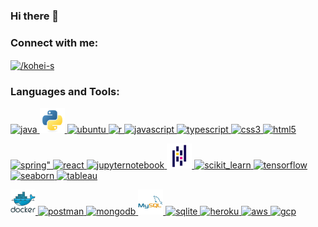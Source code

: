 ### Hi there 👋
<h3 align="left">Connect with me:</h3>
<p align="left">
<a href="https://linkedin.com/in//kohei-suzuki-615598208" target="blank"><img align="center" src="https://raw.githubusercontent.com/rahuldkjain/github-profile-readme-generator/master/src/images/icons/Social/linked-in-alt.svg" alt="/kohei-s" height="30" width="40" /></a>
</p>
<h3 align="left">Languages and Tools:</h3>
<p align="left">
  <a href="https://www.java.com" target="_blank" rel="noreferrer"> <img src="https://www.vectorlogo.zone/logos/java/java-icon.svg" alt="java" width="40" height="40"/>
  </a>
  <a href="https://www.python.org" target="_blank" rel="noreferrer"> <img src="https://raw.githubusercontent.com/devicons/devicon/master/icons/python/python-original.svg" alt="python" width="40" height="40"/>
  </a>
<a href="https://ubuntu.com" target="_blank" rel="noreferrer"> <img src="https://upload.wikimedia.org/wikipedia/commons/9/9e/UbuntuCoF.svg" alt="ubuntu" width="40" height="40"/>
  </a>
  <a href="https://www.r-project.org" target="_blank" rel="noreferrer"> <img src="https://www.r-project.org/logo/Rlogo.svg" alt="r" width="40" height="40"/>
  </a>
  <a href="https://www.ecma-international.org/publications-and-standards/standards/ecma-262" target="_blank" rel="noreferrer"> <img src="https://upload.wikimedia.org/wikipedia/commons/9/99/Unofficial_JavaScript_logo_2.svg" alt="javascript" width="40" height="40"/>
  </a>
  <a href="https://www.typescriptlang.org" target="_blank" rel="noreferrer"> <img src="https://upload.wikimedia.org/wikipedia/commons/4/4c/Typescript_logo_2020.svg" alt="typescript" width="40" height="40"/>
  </a>
  <a href="https://html.spec.whatwg.org" target="_blank" rel="noreferrer"> <img src="https://www.vectorlogo.zone/logos/w3_css/w3_css-icon.svg" alt="css3" width="40" height="40"/>
  </a>
  <a href="https://html.spec.whatwg.org" target="_blank" rel="noreferrer"> <img src="https://www.vectorlogo.zone/logos/w3_html5/w3_html5-icon.svg" alt="html5" width="40" height="40"/>
  </a>
</p>
<p>
  <a href="https://spring.io/projects/spring-framework" target="_blank" rel="noreferrer"> <img src="https://www.vectorlogo.zone/logos/springio/springio-icon.svg" alt=spring" width="40" height="40"/>
  </a>
  <a href="https://react.dev" target="_blank" rel="noreferrer"> <img src="https://www.vectorlogo.zone/logos/reactjs/reactjs-icon.svg" alt="react" width="40" height="40"/>
  </a>
<a href="https://jupyter.org/" target="_blank" rel="noreferrer"> <img src="https://upload.wikimedia.org/wikipedia/commons/3/38/Jupyter_logo.svg" alt="jupyternotebook" width="40" height="40"/>
  </a>  
  <a href="https://pandas.pydata.org" target="_blank" rel="noreferrer"> <img src="https://raw.githubusercontent.com/devicons/devicon/2ae2a900d2f041da66e950e4d48052658d850630/icons/pandas/pandas-original.svg" alt="pandas" width="40" height="40"/>
  </a> 
  <a href="https://scikit-learn.org" target="_blank" rel="noreferrer"> <img src="https://upload.wikimedia.org/wikipedia/commons/0/05/Scikit_learn_logo_small.svg" alt="scikit_learn" width="40" height="40"/>
  </a>
  <a href="https://www.tensorflow.org" target="_blank" rel="noreferrer"> <img src="https://www.vectorlogo.zone/logos/tensorflow/tensorflow-icon.svg" alt="tensorflow" width="40" height="40"/>
  </a>
  <a href="https://seaborn.pydata.org" target="_blank" rel="noreferrer"> <img src="https://seaborn.pydata.org/_images/logo-mark-lightbg.svg" alt="seaborn" width="40" height="40"/>
  </a>
  <a href="https://www.tableau.com/" target="_blank" rel="noreferrer"> <img src="https://upload.wikimedia.org/wikipedia/en/0/06/Tableau_logo.svg" alt="tableau" width="40" height="40"/>
  </a>
  </p>
  <p>
    <a href="https://www.docker.com" target="_blank" rel="noreferrer"> <img src="https://raw.githubusercontent.com/devicons/devicon/master/icons/docker/docker-original-wordmark.svg" alt="docker" width="40" height="40"/>
  </a>
  <a href="https://www.postman.com" target="_blank" rel="noreferrer"> <img src="https://www.vectorlogo.zone/logos/getpostman/getpostman-icon.svg" alt="postman" width="40" height="40"/>
  </a>
    <a href="https://www.mongodb.com" target="_blank" rel="noreferrer"> <img src="https://www.vectorlogo.zone/logos/mongodb/mongodb-icon.svg" alt="mongodb" width="40" height="40"/>
  </a>
    <a href="https://www.mysql.com" target="_blank" rel="noreferrer"> <img src="https://raw.githubusercontent.com/devicons/devicon/master/icons/mysql/mysql-original-wordmark.svg" alt="mysql" width="40" height="40"/>
  </a>
  <a href="https://www.sqlite.org" target="_blank" rel="noreferrer"> <img src="https://www.vectorlogo.zone/logos/sqlite/sqlite-icon.svg" alt="sqlite" width="40" height="40"/>
  </a>
  <a href="https://heroku.com" target="_blank" rel="noreferrer"> <img src="https://www.vectorlogo.zone/logos/heroku/heroku-icon.svg" alt="heroku" width="40" height="40"/>
  </a>
  <a href="https://aws.amazon.com" target="_blank" rel="noreferrer"> <img src="https://upload.wikimedia.org/wikipedia/commons/9/93/Amazon_Web_Services_Logo.svg" alt="aws" width="40" height="40"/>
  </a>
  <a href="https://cloud.google.com" target="_blank" rel="noreferrer"> <img src="https://www.vectorlogo.zone/logos/google_cloud/google_cloud-icon.svg" alt="gcp" width="40" height="40"/>
  </a>
</p>

